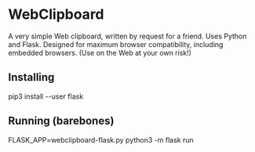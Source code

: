 # WebClipboard
A very simple Web clipboard, written by request for a friend. Uses Python and Flask. Designed for maximum browser compatibility, including embedded browsers. (Use on the Web at your own risk!)

## Installing
pip3 install --user flask

## Running (barebones)
FLASK\_APP=webclipboard-flask.py python3 -m flask run
